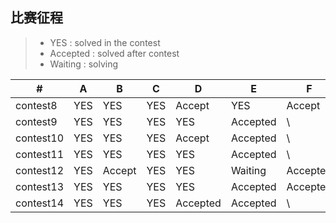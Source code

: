 ## 比赛征程
> * YES : solved in the contest
> * Accepted : solved after contest
> * Waiting : solving


  \# |  A  |  B  |  C  |  D  |  E  |  F  |  G  
---|---|---|---|---|---|---|---
|contest8|YES|YES|YES|Accept|YES|Accept|Waiting
|contest9|YES|YES|YES|YES|Accepted|\ |\
|contest10|YES|YES|YES|Accept|Accepted|\ |\
|contest11|YES|YES|YES|YES|Accepted|\ |\
|contest12|YES|Accept|YES|YES|Waiting|Accepted|Waiting
|contest13|YES|YES|YES|YES|Accepted|Accepted|Waiting
|contest14|YES|YES|YES|Accepted|Accepted|\ |\




